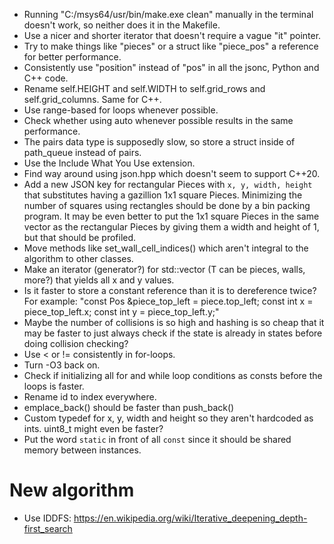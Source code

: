 * Running "C:/msys64/usr/bin/make.exe clean" manually in the terminal doesn't work, so neither does it in the Makefile.
* Use a nicer and shorter iterator that doesn't require a vague "it" pointer.
* Try to make things like "pieces" or a struct like "piece_pos" a reference for better performance.
* Consistently use "position" instead of "pos" in all the jsonc, Python and C++ code.
* Rename self.HEIGHT and self.WIDTH to self.grid_rows and self.grid_columns. Same for C++.
* Use range-based for loops whenever possible.
* Check whether using auto whenever possible results in the same performance.
* The pairs data type is supposedly slow, so store a struct inside of path_queue instead of pairs.
* Use the Include What You Use extension.
* Find way around using json.hpp which doesn't seem to support C++20.
* Add a new JSON key for rectangular Pieces with `x, y, width, height` that substitutes having a gazillion 1x1 square Pieces. Minimizing the number of squares using rectangles should be done by a bin packing program. It may be even better to put the 1x1 square Pieces in the same vector as the rectangular Pieces by giving them a width and height of 1, but that should be profiled.
* Move methods like set_wall_cell_indices() which aren't integral to the algorithm to other classes.
* Make an iterator (generator?) for std::vector<T> (T can be pieces, walls, more?) that yields all x and y values.
* Is it faster to store a constant reference than it is to dereference twice? For example: "const Pos &piece_top_left = piece.top_left; const int x = piece_top_left.x; const int y = piece_top_left.y;"
* Maybe the number of collisions is so high and hashing is so cheap that it may be faster to just always check if the state is already in states before doing collision checking?
* Use < or != consistently in for-loops.
* Turn -O3 back on.
* Check if initializing all for and while loop conditions as consts before the loops is faster.
* Rename id to index everywhere.
* emplace_back() should be faster than push_back()
* Custom typedef for x, y, width and height so they aren't hardcoded as ints. uint8_t might even be faster?
* Put the word `static` in front of all `const` since it should be shared memory between instances.

# New algorithm
* Use IDDFS: https://en.wikipedia.org/wiki/Iterative_deepening_depth-first_search

